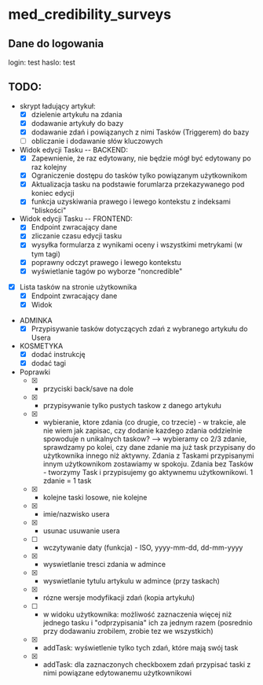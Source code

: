 # med_credibility_surveys

## Dane do logowania

login: test
haslo: test

## TODO:
* skrypt ładujący artykuł:
  * [x] dzielenie artykułu na zdania
  * [x] dodawanie artykuły do bazy
  * [x] dodawanie zdań i powiązanych z nimi Tasków (Triggerem) do bazy
  * [ ] obliczanie i dodawanie słów kluczowych
* Widok edycji Tasku
-- BACKEND:
  * [x] Zapewnienie, że raz edytowany, nie będzie mógł być edytowany po raz kolejny
  * [x] Ograniczenie dostępu do tasków tylko powiązanym użytkownikom
  * [x] Aktualizacja tasku na podstawie forumlarza przekazywanego pod koniec edycji
  * [x] funkcja uzyskiwania prawego i lewego kontekstu z indeksami "bliskości"
* Widok edycji Tasku -- FRONTEND:
  * [x] Endpoint zwracający dane
  * [x] zliczanie czasu edycji tasku
  * [x] wysyłka formularza z wynikami oceny i wszystkimi metrykami (w tym tagi)
  * [x] poprawny odczyt prawego i lewego kontekstu
  * [x] wyświetlanie tagów po wyborze "noncredible"
* [x] Lista tasków na stronie użytkownika
  * [x] Endpoint zwracający dane
  * [x] Widok
* ADMINKA
  * [x] Przypisywanie tasków dotyczących zdań z wybranego artykułu do Usera
* KOSMETYKA
  * [x] dodać instrukcję
  * [x] dodać tagi
* Poprawki
    * [x] - przyciski back/save na dole  
    * [x] - przypisywanie tylko pustych taskow z danego artykułu
    * [x] - wybieranie, ktore zdania (co drugie, co trzecie) - w trakcie, ale nie wiem jak zapisac, czy dodanie kazdego zdania oddzielnie spowoduje n unikalnych taskow? --> wybieramy co 2/3 zdanie, sprawdzamy po kolei, czy dane zdanie ma już task przypisany do użytkownika innego niż aktywny. Zdania z Taskami przypisanymi innym użytkownikom zostawiamy w spokoju. Zdania bez Tasków - tworzymy Task i przypisujemy go aktywnemu użytkownikowi. 1 zdanie = 1 task
    * [x] - kolejne taski losowe, nie kolejne
    * [x] - imie/nazwisko usera
    * [x] - usunac usuwanie usera
    * [ ] - wczytywanie daty (funkcja) - ISO,  yyyy-mm-dd,  dd-mm-yyyy
    * [x] - wyswietlanie tresci zdania w admince
    * [x] - wyswietlanie tytulu artykulu w admince (przy taskach)
    * [x] - rózne wersje modyfikacji zdań (kopia artykułu)
    * [ ] - w widoku użytkownika: możliwość zaznaczenia więcej niż jednego tasku i "odprzypisania" ich za jednym razem (posrednio przy dodawaniu zrobilem, zrobie tez we wszystkich)
    * [x] - addTask: wyświetlenie tylko tych zdań, które mają swój task
    * [x] - addTask: dla zaznaczonych checkboxem zdań przypisać taski z nimi powiązane edytowanemu użytkownikowi
    
